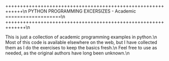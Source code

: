 ++++++++++++++++++++++++++++++++++++++++++++++++++++++++++++\n
PYTHON PROGRAMMING EXCERSIZES - Academic ===================\n
+++++++++++++++++++++++++++++++++++++++++++++++++++++++++++++\n

This is just a collection of academic programming examples in python.\n
Most of this code is available elsewhere on the web, but I have collected them as I do the exercises to keep the basics fresh.\n
Feel free to use as needed, as the original authors have long been unknown.\n
